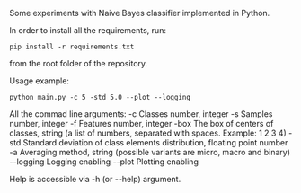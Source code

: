 Some experiments with Naive Bayes classifier implemented in Python.

In order to install all the requirements, run:
```
pip install -r requirements.txt
```
from the root folder of the repository.

Usage example:
```
python main.py -c 5 -std 5.0 --plot --logging
```
All the commad line arguments:
-c Classes number, integer
-s Samples number, integer
-f Features number, integer
-box The box of centers of classes, string (a list of numbers, separated with spaces. Example: 1 2 3 4)
-std Standard deviation of class elements distribution, floating point number
-a Averaging method, string (possible variants are micro, macro and binary)
--logging Logging enabling
--plot Plotting enabling

Help is accessible via -h (or --help) argument.

